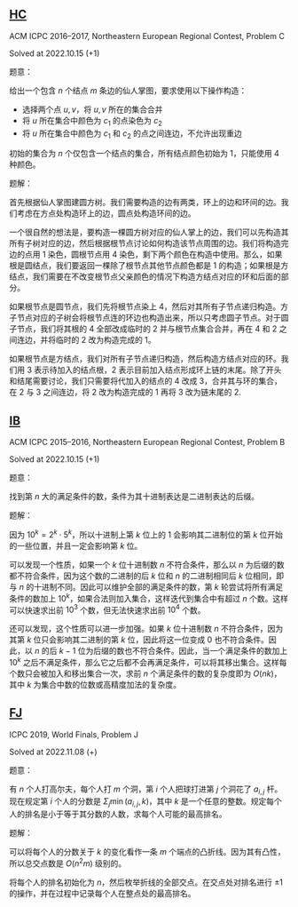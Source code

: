 ## [HC](https://codeforces.com/gym/101190/problem/C)
ACM ICPC 2016–2017, Northeastern European Regional Contest, Problem C

Solved at 2022.10.15 (+1)

题意：

给出一个包含 $n$ 个结点 $m$ 条边的仙人掌图，要求使用以下操作构造：

- 选择两个点 $u,v$，将 $u,v$ 所在的集合合并
- 将 $u$ 所在集合中颜色为 $c_1$ 的点染色为 $c_2$
- 将 $u$ 所在集合中颜色为 $c_1$ 和 $c_2$ 的点之间连边，不允许出现重边

初始的集合为 $n$ 个仅包含一个结点的集合，所有结点颜色初始为 $1$，只能使用 $4$ 种颜色。

题解：

首先根据仙人掌图建圆方树。我们需要构造的边有两类，环上的边和环间的边。我们考虑在方点处构造环上的边，圆点处构造环间的边。

一个很自然的想法是，要构造一棵圆方树对应的仙人掌上的边，我们可以先构造其所有子树对应的边，然后根据根节点讨论如何构造该节点周围的边。我们将构造完边的点用 $1$ 染色，圆根节点用 $4$ 染色，剩下两个颜色在构造中使用。那么，如果根是圆结点，我们要返回一棵除了根节点其他节点颜色都是 $1$ 的构造；如果根是方结点，我们需要在不改变根节点父亲颜色的情况下构造方结点对应的环和后面的部分。

如果根节点是圆节点，我们先将根节点染上 $4$，然后对其所有子节点递归构造。方子节点对应的子树会将根节点连的环边也构造出来，所以只考虑圆子节点。对于圆子节点，我们将其根的 $4$ 全部改成临时的 $2$ 并与根节点集合合并，再在 $4$ 和 $2$ 之间连边，并将临时的 $2$ 改为构造完成的 $1$。

如果根节点是方结点，我们对所有子节点递归构造，然后构造方结点对应的环。我们用 $3$ 表示待加入的结点根，$2$ 表示目前加入结点形成环上链的末尾。除了开头和结尾需要讨论，我们只需要将代加入的结点的 $4$ 改成 $3$，合并其与环的集合，在 $2$ 与 $3$ 之间连边，将 $2$ 改为构造完成的 $1$ 再将 $3$ 改为链末尾的 $2$.


## [IB](https://codeforces.com/gym/100851/problem/B)
ACM ICPC 2015–2016, Northeastern European Regional Contest, Problem B

Solved at 2022.10.15 (+1)

题意：

找到第 $n$ 大的满足条件的数，条件为其十进制表达是二进制表达的后缀。

题解：

因为 $10^k=2^k\cdot 5^k$，所以十进制上第 $k$ 位上的 $1$ 会影响其二进制位的第 $k$ 位开始的一些位置，并且一定会影响第 $k$ 位。

可以发现一个性质，如果一个 $k$ 位十进制数 $n$ 不符合条件，那么以 $n$ 为后缀的数都不符合条件，因为这个数的二进制的后 $k$ 位和 $n$ 的二进制相同后 $k$ 位相同，即与 $n$ 的十进制不同。因此可以维护全部的满足条件的数，第 $k$ 轮尝试将所有满足条件的数加上 $10^k$，如果合法则加入集合，这样迭代到集合中有超过 $n$ 个数。这样可以快速求出前 $10^3$ 个数，但无法快速求出前 $10^4$ 个数。

还可以发现，这个性质可以进一步加强。如果 $k$ 位十进制数 $n$ 不符合条件，因为其第 $k$ 位只会影响其二进制的第 $k$ 位，因此将这一位变成 $0$ 也不符合条件。因此，以 $n$ 的后 $k-1$ 位为后缀的数也不符合条件。因此，当一个满足条件的数加上 $10^k$ 之后不满足条件，那么它之后都不会再满足条件，可以将其移出集合。这样每个数只会被加入和移出集合一次，求前 $n$ 个满足条件的数的复杂度即为 $O(nk)$，其中 $k$ 为集合中数的位数或高精度加法的复杂度。


## [FJ](https://codeforces.com/gym/102511/problem/J)
ICPC 2019, World Finals, Problem J

Solved at 2022.11.08 (+)

题意：

有 $n$ 个人打高尔夫，每个人打 $m$ 个洞，第 $i$ 个人把球打进第 $j$ 个洞花了 $a_{i,j}$ 杆。现在规定第 $i$ 个人的分数是 $\Sigma_j \min(a_{i,j},k)$，其中 $k$ 是一个任意的整数。规定每个人的排名是小于等于其分数的人数，求每个人可能的最高排名。

题解：

可以将每个人的分数关于 $k$ 的变化看作一条 $m$ 个端点的凸折线。因为其有凸性，所以总交点数是 $O(n^2m)$ 级别的。

将每个人的排名初始化为 $n$，然后枚举折线的全部交点。在交点处对排名进行 $\pm 1$ 的操作，并在过程中记录每个人在整点处的最高排名。